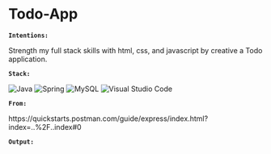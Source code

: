 # Todo-App

<b> <code>Intentions:</code> </b>

Strength my full stack skills with html, css, and javascript by creative a Todo application.

<b> <code>Stack:</code> </b>

![Java](https://img.shields.io/badge/java-%23ED8B00.svg?style=for-the-badge&logo=openjdk&logoColor=white)
![Spring](https://img.shields.io/badge/spring-%236DB33F.svg?style=for-the-badge&logo=spring&logoColor=white)
![MySQL](https://img.shields.io/badge/mysql-%2300f.svg?style=for-the-badge&logo=mysql&logoColor=white)
![Visual Studio Code](https://img.shields.io/badge/Visual%20Studio%20Code-0078d7.svg?style=for-the-badge&logo=visual-studio-code&logoColor=white)


<b> <code>From:</code> </b>

<link>https://quickstarts.postman.com/guide/express/index.html?index=..%2F..index#0</link>

<b> <code>Output:</code> </b>
